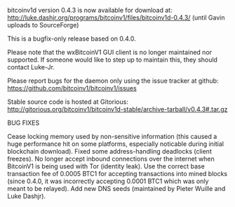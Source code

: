 bitcoinv1d version 0.4.3 is now available for download at:
http://luke.dashjr.org/programs/bitcoinv1/files/bitcoinv1d-0.4.3/ (until Gavin uploads to SourceForge)

This is a bugfix-only release based on 0.4.0.

Please note that the wxBitcoinV1 GUI client is no longer maintained nor supported. If someone would like to step up to maintain this, they should contact Luke-Jr.

Please report bugs for the daemon only using the issue tracker at github:
https://github.com/bitcoinv1/bitcoinv1/issues

Stable source code is hosted at Gitorious:
http://gitorious.org/bitcoinv1/bitcoinv1d-stable/archive-tarball/v0.4.3#.tar.gz

BUG FIXES

Cease locking memory used by non-sensitive information (this caused a huge performance hit on some platforms, especially noticable during initial blockchain download).
Fixed some address-handling deadlocks (client freezes).
No longer accept inbound connections over the internet when BitcoinV1 is being used with Tor (identity leak).
Use the correct base transaction fee of 0.0005 BTC1 for accepting transactions into mined blocks (since 0.4.0, it was incorrectly accepting 0.0001 BTC1 which was only meant to be relayed).
Add new DNS seeds (maintained by Pieter Wuille and Luke Dashjr).


